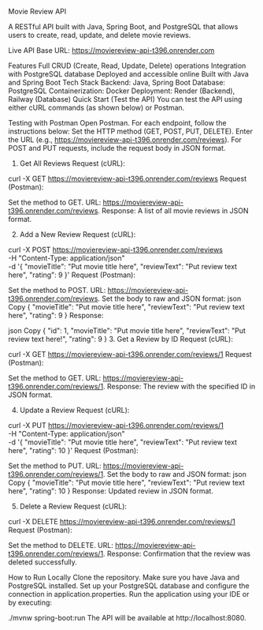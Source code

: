 Movie Review API

A RESTful API built with Java, Spring Boot, and PostgreSQL that allows users to create, read, update, and delete movie reviews.

Live API
Base URL:
https://moviereview-api-t396.onrender.com

Features
Full CRUD (Create, Read, Update, Delete) operations
Integration with PostgreSQL database
Deployed and accessible online
Built with Java and Spring Boot
Tech Stack
Backend: Java, Spring Boot
Database: PostgreSQL
Containerization: Docker
Deployment: Render (Backend), Railway (Database)
Quick Start (Test the API)
You can test the API using either cURL commands (as shown below) or Postman.

Testing with Postman
Open Postman.
For each endpoint, follow the instructions below:
Set the HTTP method (GET, POST, PUT, DELETE).
Enter the URL (e.g., https://moviereview-api-t396.onrender.com/reviews).
For POST and PUT requests, include the request body in JSON format.
1. Get All Reviews
Request (cURL):


curl -X GET https://moviereview-api-t396.onrender.com/reviews
Request (Postman):

Set the method to GET.
URL: https://moviereview-api-t396.onrender.com/reviews.
Response:
A list of all movie reviews in JSON format.

2. Add a New Review
Request (cURL):


curl -X POST https://moviereview-api-t396.onrender.com/reviews \
     -H "Content-Type: application/json" \
     -d '{
           "movieTitle": "Put movie title here",
           "reviewText": "Put review text here",
           "rating": 9
         }'
Request (Postman):

Set the method to POST.
URL: https://moviereview-api-t396.onrender.com/reviews.
Set the body to raw and JSON format:
json
Copy
{
  "movieTitle": "Put movie title here",
  "reviewText": "Put review text here",
  "rating": 9
}
Response:

json
Copy
{
  "id": 1,
  "movieTitle": "Put movie title here",
  "reviewText": "Put review text here!",
  "rating": 9
}
3. Get a Review by ID
Request (cURL):


curl -X GET https://moviereview-api-t396.onrender.com/reviews/1
Request (Postman):

Set the method to GET.
URL: https://moviereview-api-t396.onrender.com/reviews/1.
Response:
The review with the specified ID in JSON format.

4. Update a Review
Request (cURL):


curl -X PUT https://moviereview-api-t396.onrender.com/reviews/1 \
     -H "Content-Type: application/json" \
     -d '{
           "movieTitle": "Put movie title here",
           "reviewText": "Put review text here",
           "rating": 10
         }'
Request (Postman):

Set the method to PUT.
URL: https://moviereview-api-t396.onrender.com/reviews/1.
Set the body to raw and JSON format:
json
Copy
{
  "movieTitle": "Put movie title here",
  "reviewText": "Put review text here",
  "rating": 10
}
Response:
Updated review in JSON format.

5. Delete a Review
Request (cURL):


curl -X DELETE https://moviereview-api-t396.onrender.com/reviews/1
Request (Postman):

Set the method to DELETE.
URL: https://moviereview-api-t396.onrender.com/reviews/1.
Response:
Confirmation that the review was deleted successfully.

How to Run Locally
Clone the repository.
Make sure you have Java and PostgreSQL installed.
Set up your PostgreSQL database and configure the connection in application.properties.
Run the application using your IDE or by executing:

./mvnw spring-boot:run
The API will be available at http://localhost:8080.
